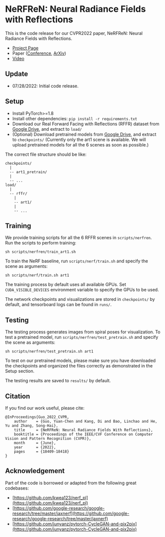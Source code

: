 # NeRFReN: Neural Radiance Fields with Reflections
This is the code release for our CVPR2022 paper, NeRFReN: Neural Radiance Fields with Reflections.

- [Project Page](https://bennyguo.github.io/nerfren/)
- Paper ([Conference](https://openaccess.thecvf.com/content/CVPR2022/html/Guo_NeRFReN_Neural_Radiance_Fields_With_Reflections_CVPR_2022_paper.html), [ArXiv](https://arxiv.org/abs/2111.15234))
- [Video](https://www.youtube.com/watch?v=uZin1Ynk6SM)

## Update
- 07/28/2022: Initial code release.

## Setup
- Install PyTorch>=1.8
- Install other dependencies: `pip install -r requirements.txt`
- Download our Real Forward Facing with Reflections (RFFR) dataset from [Google Drive](https://drive.google.com/file/d/1UFHdcLgn9wXBcYZVM5qojYP1NNpg5bsS/view?usp=sharing), and extract to `load/`
- (Optional) Download pretrained models from [Google Drive](https://drive.google.com/file/d/13Im7uA2OAjSxxDm6oP4GRiC82nP1QEvM/view?usp=sharing), and extract to `checkpoints/` (Currently only the art1 scene is available. We will upload pretrained models for all the 6 scenes as soon as possible.)

The correct file structure should be like:

```
checkpoints/
  |
  -- art1_pretrain/
  |
  -- ...
load/
  |
  -- rffr/
    |
    -- art1/
    |
    -- ...
```

## Training
We provide training scripts for all the 6 RFFR scenes in `scripts/nerfren`. Run the scripts to perform training:
```{bash}
sh scripts/nerfren/train_art1.sh
```

To train the NeRF baseline, run `scripts/nerf/train.sh` and specify the scene as arguments:
```{bash}
sh scripts/nerf/train.sh art1
```

The training process by default uses all available GPUs. Set `CUDA_VISIBLE_DEVICES` environment variable to specify the GPUs to be used.

The network checkpoints and visualizations are stored in `checkpoints/` by default, and tensorboard logs can be found in `runs/`.

## Testing
The testing process generates images from spiral poses for visualization. To test a pretrained model, run `scripts/nerfren/test_pretrain.sh` and specify the scene as arguments:
```{bash}
sh scripts/nerfren/test_pretrain.sh art1
```
To test on our pretrained models, please make sure you have downloaded the checkpoints and organized the files correctly as demonstrated in the Setup section.

The testing results are saved to `results/` by default.

## Citation
If you find our work useful, please cite:
```
@InProceedings{Guo_2022_CVPR,
    author    = {Guo, Yuan-Chen and Kang, Di and Bao, Linchao and He, Yu and Zhang, Song-Hai},
    title     = {NeRFReN: Neural Radiance Fields With Reflections},
    booktitle = {Proceedings of the IEEE/CVF Conference on Computer Vision and Pattern Recognition (CVPR)},
    month     = {June},
    year      = {2022},
    pages     = {18409-18418}
}
```

## Acknowledgement
Part of the code is borrowed or adapted from the following great codebases:
- [https://github.com/kwea123/nerf_pl](https://github.com/kwea123/nerf_pl)
- [https://github.com/google-research/google-research/tree/master/jaxnerf](https://github.com/google-research/google-research/tree/master/jaxnerf)
- [https://github.com/junyanz/pytorch-CycleGAN-and-pix2pix](https://github.com/junyanz/pytorch-CycleGAN-and-pix2pix)
